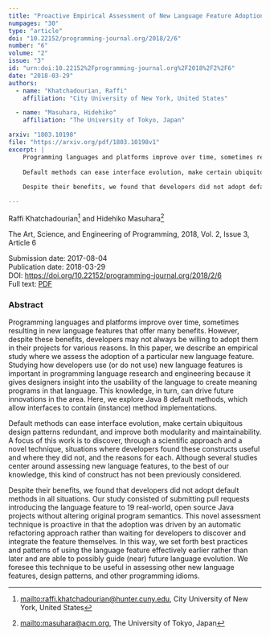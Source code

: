 ```yaml
---
title: "Proactive Empirical Assessment of New Language Feature Adoption via Automated Refactoring: The Case of Java 8 Default Methods"
numpages: "30"
type: "article"
doi: "10.22152/programming-journal.org/2018/2/6"
number: "6"
volume: "2"
issue: "3"
id: "urn:doi:10.22152%2Fprogramming-journal.org%2F2018%2F2%2F6"
date: "2018-03-29"
authors: 
  - name: "Khatchadourian, Raffi"
    affiliation: "City University of New York, United States"

  - name: "Masuhara, Hidehiko"
    affiliation: "The University of Tokyo, Japan"

arxiv: "1803.10198"
file: "https://arxiv.org/pdf/1803.10198v1"
excerpt: |
    Programming languages and platforms improve over time, sometimes resulting in new language features that offer many benefits. However, despite these benefits, developers may not always be willing to adopt them in their projects for various reasons. In this paper, we describe an empirical study where we assess the adoption of a particular new language feature. Studying how developers use (or do not use) new language features is important in programming language research and engineering because it gives designers insight into the usability of the language to create meaning programs in that language. This knowledge, in turn, can drive future innovations in the area. Here, we explore Java 8 default methods, which allow interfaces to contain (instance) method implementations. 
    
    Default methods can ease interface evolution, make certain ubiquitous design patterns redundant, and improve both modularity and maintainability. A focus of this work is to discover, through a scientific approach and a novel technique, situations where developers found these constructs useful and where they did not, and the reasons for each. Although several studies center around assessing new language features, to the best of our knowledge, this kind of construct has not been previously considered.
    
    Despite their benefits, we found that developers did not adopt default methods in all situations. Our study consisted of submitting pull requests introducing the language feature to 19 real-world, open source Java projects without altering original program semantics. This novel assessment technique is proactive in that the adoption was driven by an automatic refactoring approach rather than waiting for developers to discover and integrate the feature themselves. In this way, we set forth best practices and patterns of using the language feature effectively earlier rather than later and are able to possibly guide (near) future language evolution. We foresee this technique to be useful in assessing other new language features, design patterns, and other programming idioms.

---
```

Raffi Khatchadourian[^1] and Hidehiko Masuhara[^2]

The Art, Science, and Engineering of Programming, 2018, Vol. 2, Issue 3, Article 6

Submission date: 2017-08-04  
Publication date: 2018-03-29  
DOI: <https://doi.org/10.22152/programming-journal.org/2018/2/6>  
Full text: [PDF](https://arxiv.org/pdf/1803.10198v1)  


### Abstract
Programming languages and platforms improve over time, sometimes resulting in new language features that offer many benefits. However, despite these benefits, developers may not always be willing to adopt them in their projects for various reasons. In this paper, we describe an empirical study where we assess the adoption of a particular new language feature. Studying how developers use (or do not use) new language features is important in programming language research and engineering because it gives designers insight into the usability of the language to create meaning programs in that language. This knowledge, in turn, can drive future innovations in the area. Here, we explore Java 8 default methods, which allow interfaces to contain (instance) method implementations. 

Default methods can ease interface evolution, make certain ubiquitous design patterns redundant, and improve both modularity and maintainability. A focus of this work is to discover, through a scientific approach and a novel technique, situations where developers found these constructs useful and where they did not, and the reasons for each. Although several studies center around assessing new language features, to the best of our knowledge, this kind of construct has not been previously considered.

Despite their benefits, we found that developers did not adopt default methods in all situations. Our study consisted of submitting pull requests introducing the language feature to 19 real-world, open source Java projects without altering original program semantics. This novel assessment technique is proactive in that the adoption was driven by an automatic refactoring approach rather than waiting for developers to discover and integrate the feature themselves. In this way, we set forth best practices and patterns of using the language feature effectively earlier rather than later and are able to possibly guide (near) future language evolution. We foresee this technique to be useful in assessing other new language features, design patterns, and other programming idioms.


[^1]: <mailto:raffi.khatchadourian@hunter.cuny.edu>, City University of New York, United States
[^2]: <mailto:masuhara@acm.org>, The University of Tokyo, Japan
